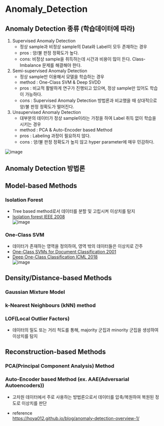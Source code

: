# Anomaly_Detection

## Anomaly Detection 종류 (학습데이터에 따라)
1. Supervised Anomaly Detection
   - 정상 sample과 비정상 sample의 Data와 Label이 모두 존재하는 경우
   - pros : 양/불 판정 정확도가 높다.
   - cons: 비정상 sample을 취득하는데 시간과 비용이 많이 든다. Class-Imbalance 문제를 해결해야 한다.
2. Semi-supervised Anomaly Detection
   - 정상 sample만 이용해서 모델을 학습하는 경우
   - method : One-Class SVM & Deep SVDD
   - pros : 비교적 활발하게 연구가 진행되고 있으며, 정상 sample만 있어도 학습이 가능하다.
   - cons : Supervised Anomaly Detection 방법론과 비교했을 때 상대적으로 양/불 판정 정확도가 떨어진다.
4. Unsupervised Anomaly Detection
   - 대부분의 데이터가 정상 sample이라는 가정을 하여 Label 취득 없이 학습을 시키는 경우
   - method : PCA & Auto-Encoder based Method 
   - pros : Labeling 과정이 필요하지 않다.
   - cons : 양/불 판정 정확도가 높지 않고 hyper parameter에 매우 민감하다.

![image](https://user-images.githubusercontent.com/67107675/114683454-0102c980-9d4b-11eb-9f95-01c5483bc9a8.png)


## Anomaly Detection 방법론
## Model-based Methods
### Isolation Forest 
- Tree based method로서 데이터를 분할 및 고립시켜 이상치를 탐지
- [Isolation forest IEEE 2008](https://arxiv.org/pdf/1811.02141.pdf)   
![image](https://user-images.githubusercontent.com/67107675/114795087-cc355780-9dc8-11eb-9458-582164a8c5ed.png)

### One-Class SVM 
- 데이터가 존재하는 영역을 정의하여, 영역 밖의 데이터들은 이상치로 간주
- [One-Class SVMs for Document Classification 2001](https://www.jmlr.org/papers/volume2/manevitz01a/manevitz01a.pdf)
- [Deep One-Class Classification ICML 2018](http://data.bit.uni-bonn.de/publications/ICML2018.pdf)   
![image](https://user-images.githubusercontent.com/67107675/114795830-7e215380-9dca-11eb-9068-58c7ef4c39c2.png)


## Density/Distance-based Methods
### Gaussian Mixture Model
### k-Nearest Neighbours (kNN) method
### LOF(Local Outlier Factors)
- 데이터의 밀도 또는 거리 척도를 통해, majority 군집과 minority 군집을 생성하여 이상치를 탐지

## Reconstruction-based Methods
### PCA(Principal Component Analysis) Method
### Auto-Encoder based Method (ex. AAE(Adversarial Autoencoders))
- 고차원 데이터에서 주로 사용하는 방법론으로서 데이터를 압축/복원하여 복원된 정도로 이상치를 판단

- reference   
https://hoya012.github.io/blog/anomaly-detection-overview-1/
